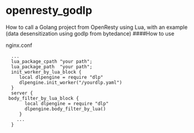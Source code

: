 # openresty_godlp
How to call a Golang project from OpenResty using Lua, with an example (data desensitization using godlp from bytedance)
####How to use

nginx.conf

      ... 
      lua_package_cpath "your path";
      lua_package_path  "your path";
      init_worker_by_lua_block {
         local dlpengine = require "dlp"
         dlpengine.init_worker("/yourdlp.yaml")
      }
      server {
	 body_filter_by_lua_block {
           local dlpengine = require "dlp"
           dlpengine.body_filter_by_lua()
         }
        ...
      }
